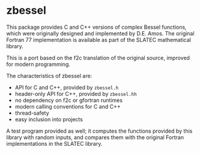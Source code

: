 # zbessel

This package provides C and C++ versions of complex Bessel functions, which were originally designed and implemented by D.E. Amos.
The original Fortran 77 implementation is available as part of the SLATEC mathematical library.

This is a port based on the f2c translation of the original source, improved for modern programming.

The characteristics of zbessel are:
- API for C and C++, provided by `zbessel.h`
- header-only API for C++, provided by `zbessel.hh`
- no dependency on f2c or gfortran runtimes
- modern calling conventions for C and C++
- thread-safety
- easy inclusion into projects

A test program provided as well; it computes the functions provided by this library with random inputs, and compares them with the original Fortran implementations in the SLATEC library.

